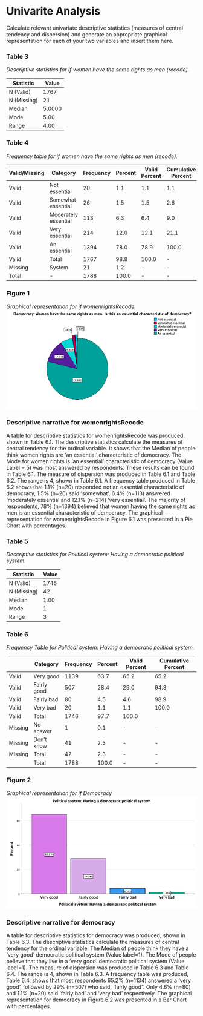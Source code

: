 # Univarite Analysis

Calculate relevant univariate descriptive statistics (measures of central tendency and dispersion) and generate an appropriate graphical representation for each of your two variables and insert them here.

### Table 3
*Descriptive statistics for if women have the same rights as men (recode).*

| Statistic  | Value  |
|------------|--------|
| N (Valid)  | 1767   |
| N (Missing)| 21     |
| Median     | 5.0000 |
| Mode       | 5.00   |
| Range      | 4.00   |

### Table 4
*Frequency table for if women have the same rights as men (recode).*

|Valid/Missing  | Category               | Frequency | Percent | Valid Percent | Cumulative Percent |
|--|------------------------|-----------|---------|---------------|--------------------|
|Valid |Not essential          | 20        | 1.1     | 1.1           | 1.1                |
| Valid|Somewhat essential     | 26        | 1.5     | 1.5           | 2.6                |
| Valid|Moderately essential   | 113       | 6.3     | 6.4           | 9.0                |
|Valid |Very essential         | 214       | 12.0    | 12.1          | 21.1               |
|Valid |An essential           | 1394      | 78.0    | 78.9          | 100.0              |
|Valid |Total                  | 1767      | 98.8    | 100.0         |             -       |
|Missing |System                 | 21        | 1.2     |         -      |         -           |
|Total |     -             | 1788      | 100.0   |        -       |       -             |

### Figure 1
*Graphical representation for if womenrightsRecode.*
![alt text](Figure1.png "Figure1")

### Descriptive narrative for womenrightsRecode
A table for descriptive statistics for womenrightsRecode was produced, shown in Table 6.1. The descriptive statistics calculate the measures of central tendency for the ordinal variable. It shows that the Median of people think women rights are ‘an essential’ characteristic of democracy. The Mode for women rights is ‘an essential’ characteristic of democracy (Value Label = 5) was most answered by respondents. These results can be found in Table 6.1.
The measure of dispersion was produced in Table 6.1 and Table 6.2. The range is 4, shown in Table 6.1. A frequency table produced in Table 6.2 shows that 1.1% (n=20) responded not an essential characteristic of democracy, 1.5% (n=26) said ‘somewhat’, 6.4% (n=113) answered ‘moderately essential and 12.1% (n=214) ‘very essential’. The majority of respondents, 78% (n=1394) believed that women having the same rights as men is an essential characteristic of democracy. 
The graphical representation for womenrightsRecode in Figure 6.1 was presented in a Pie Chart with percentages. 


### Table 5
*Descriptive statistics for Political system: Having a democratic political system.*

| Statistic  | Value  |
|------------|--------|
| N (Valid)  | 1746   |
| N (Missing)| 42     |
| Median     | 1.00   |
| Mode       | 1      |
| Range      | 3      |

### Table 6
*Frequency Table for Political system: Having a democratic political system.*

| | Category       | Frequency | Percent | Valid Percent | Cumulative Percent |
|--|----------------|-----------|---------|---------------|--------------------|
| Valid| Very good      | 1139      | 63.7    | 65.2          | 65.2               |
| Valid| Fairly good    | 507       | 28.4    | 29.0          | 94.3               |
| Valid| Fairly bad     | 80        | 4.5     | 4.6           | 98.9               |
| Valid| Very bad       | 20        | 1.1     | 1.1           | 100.0              |
| Valid| Total          | 1746      | 97.7    | 100.0         |                    |
| Missing  | No answer      | 1         | 0.1     |          -     |       -             |
| Missing  | Don’t know     | 41        | 2.3     |        -       |     -               |
| Missing  | Total          | 42        | 2.3     |       -       |            -        |
| | Total          | 1788      | 100.0   |     -          |                -    |

### Figure 2
*Graphical representation for if Democracy*
![alt text](Figure2.png "Figure2")

### Descriptive narrative for democracy

A table for descriptive statistics for democracy was produced, shown in Table 6.3. The descriptive statistics calculate the measures of central tendency for the ordinal variable. The Median of people think they have a ‘very good’ democratic political system (Value label=1). The Mode of people believe that they live in a ‘very good’ democratic political system (Value label=1). 
The measure of dispersion was produced in Table 6.3 and Table 6.4. The range is 4, shown in Table 6.3. A frequency table was produced, Table 6.4, shows that most respondents 65.2% (n=1134) answered a ‘very good’, followed by 29% (n=507) who said, ‘fairly good”. Only 4.6% (n=80) and 1.1% (n=20) said ‘fairly bad’ and ‘very bad’ respectively.
The graphical representation for democracy in Figure 6.2 was presented in a Bar Chart with percentages. 
